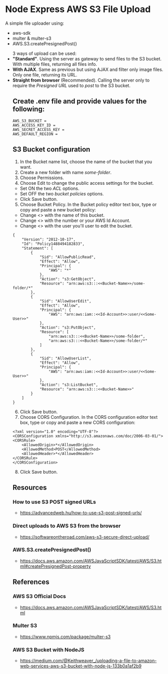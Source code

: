 # Node Express AWS S3 File Upload
A simple file uploader using:

- aws-sdk
- multer & multer-s3 
- AWS.S3.createPresignedPost()

<ul>3 ways of upload can be used:
  <li><b>"Standard"</b>. Using the server as gateway to send files to the S3 bucket. With multiple files, returning all files info.</li>
  <li><b>With AJAX</b>. Same as previous but using AJAX and filter only image files. Only one file, returning its URL.</li>
  <li><b>Straight from browser</b> (Recommended). Calling the server only to require the <i>Presigned URL</i> used to <i>post</i> to the S3 bucket.

## Create .env file and provide values for the following:
```
AWS_S3_BUCKET = 
AWS_ACCESS_KEY_ID = 
AWS_SECRET_ACCESS_KEY = 
AWS_DEFAULT_REGION = 
```

## S3 Bucket configuration
1. In the Bucket name list, choose the name of the bucket that you want.
2. Create a new folder with name *some-folder*.
3. Choose Permissions.
4. Choose Edit to change the public access settings for the bucket. 
- Set ON the two *ACL* options.
- Set OFF the two *bucket policies* options.
- Click Save button.
5. Choose Bucket Policy. In the Bucket policy editor text box, type or copy and paste a new bucket policy:
- Change <<Bucket-Name>> with the name of this bucket.
- Change <<Id-Account>> with the number or your AWS Id Account.
- Change <<Some-User>> with the user you'll user to edit the bucket.

```
{
    "Version": "2012-10-17",
    "Id": "Policy1488494182833",
    "Statement": [
        {
            "Sid": "AllowPublicRead",
            "Effect": "Allow",
            "Principal": {
                "AWS": "*"
            },
            "Action": "s3:GetObject",
            "Resource": "arn:aws:s3:::<<Bucket-Name>>/some-folder/*"
        },
        {
            "Sid": "AllowUserEdit",
            "Effect": "Allow",
            "Principal": {
                "AWS": "arn:aws:iam::<<Id-Account>>:user/<<Some-User>>"
            },
            "Action": "s3:PutObject",
            "Resource": [
                "arn:aws:s3:::<<Bucket-Name>>/some-folder",
                "arn:aws:s3:::<<Bucket-Name>>/some-folder/*"
            ]
        },
        {
            "Sid": "AllowUserList",
            "Effect": "Allow",
            "Principal": {
                "AWS": "arn:aws:iam::<<Id-Account>>:user/<<Some-User>>"
            },
            "Action": "s3:ListBucket",
            "Resource": "arn:aws:s3:::<<Bucket-Name>>"
        }
    ]
}
```

6. Click Save button.
7. Choose CORS Configuration. In the CORS configuration editor text box, type or copy and paste a new CORS configuration:

```
<?xml version="1.0" encoding="UTF-8"?>
<CORSConfiguration xmlns="http://s3.amazonaws.com/doc/2006-03-01/">
<CORSRule>
    <AllowedOrigin>*</AllowedOrigin>
    <AllowedMethod>POST</AllowedMethod>
    <AllowedHeader>*</AllowedHeader>
</CORSRule>
</CORSConfiguration>
```

8. Click Save button.

## Resources
### How to use S3 POST signed URLs
* https://advancedweb.hu/how-to-use-s3-post-signed-urls/
### Direct uploads to AWS S3 from the browser
* https://softwareontheroad.com/aws-s3-secure-direct-upload/
### AWS.S3.createPresignedPost()
* https://docs.aws.amazon.com/AWSJavaScriptSDK/latest/AWS/S3.html#createPresignedPost-property

## References
### AWS S3 Official Docs
* https://docs.aws.amazon.com/AWSJavaScriptSDK/latest/AWS/S3.html
### Multer S3
* https://www.npmjs.com/package/multer-s3
### AWS S3 Bucket with NodeJS
* https://medium.com/@Keithweaver_/uploading-a-file-to-amazon-web-services-aws-s3-bucket-with-node-js-133b0a1af2b9
